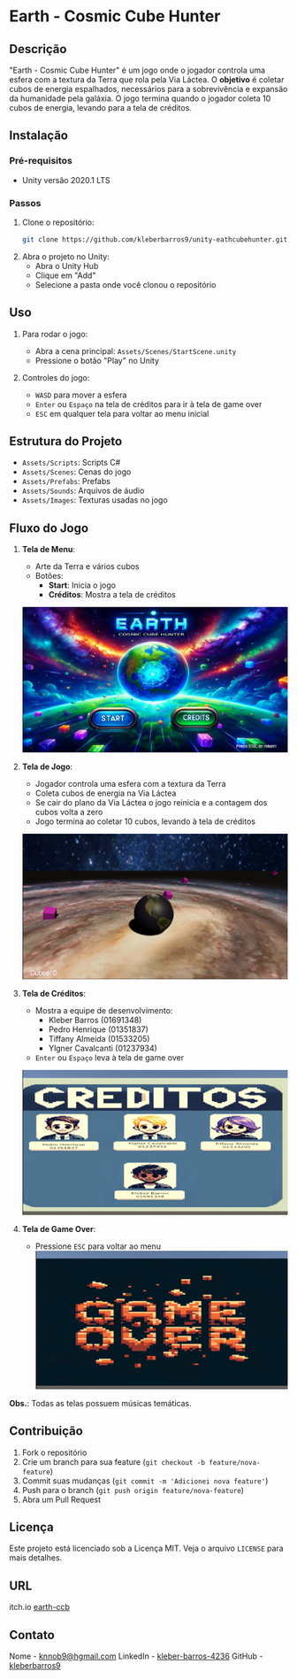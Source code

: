# Earth - Cosmic Cube Hunter

## Descrição
"Earth - Cosmic Cube Hunter" é um jogo onde o jogador controla uma esfera com a textura da Terra que rola pela Via Láctea. O **objetivo** é coletar cubos de energia espalhados, necessários para a sobrevivência e expansão da humanidade pela galáxia. O jogo termina quando o jogador coleta 10 cubos de energia, levando para a tela de créditos. 

## Instalação

### Pré-requisitos
- Unity versão 2020.1 LTS

### Passos
1. Clone o repositório:
    ```sh
    git clone https://github.com/kleberbarros9/unity-eathcubehunter.git
    ```
2. Abra o projeto no Unity:
    - Abra o Unity Hub
    - Clique em "Add"
    - Selecione a pasta onde você clonou o repositório

## Uso
1. Para rodar o jogo:
    - Abra a cena principal: `Assets/Scenes/StartScene.unity`
    - Pressione o botão "Play" no Unity

2. Controles do jogo:
    - `WASD` para mover a esfera
    - `Enter` ou `Espaço` na tela de créditos para ir à tela de game over
    - `ESC` em qualquer tela para voltar ao menu inicial

## Estrutura do Projeto
- `Assets/Scripts`: Scripts C#
- `Assets/Scenes`: Cenas do jogo
- `Assets/Prefabs`: Prefabs
- `Assets/Sounds`: Arquivos de áudio
- `Assets/Images`: Texturas usadas no jogo


## Fluxo do Jogo
1. **Tela de Menu**:
    - Arte da Terra e vários cubos
    - Botões:
        - **Start**: Inicia o jogo
        - **Créditos**: Mostra a tela de créditos

    ![Menu inicial](/img/StartScene.png)


2. **Tela de Jogo**:
    - Jogador controla uma esfera com a textura da Terra
    - Coleta cubos de energia na Via Láctea
    - Se cair do plano da Via Láctea o jogo reinicia e a contagem dos cubos volta a zero
    - Jogo termina ao coletar 10 cubos, levando à tela de créditos

    ![Tela do jogo](/img/GameScene.png)
3. **Tela de Créditos**:
    - Mostra a equipe de desenvolvimento:
        - Kleber Barros (01691348)
        - Pedro Henrique (01351837)
        - Tiffany Almeida (01533205)
        - Ylgner Cavalcanti (01237934)
    - `Enter` ou `Espaço` leva à tela de game over

    ![Tela do Créditos](/img/CreditScene.png)
4. **Tela de Game Over**:
    - Pressione `ESC` para voltar ao menu
    ![Tela do jogo](/img/GameOverScene.png)

**Obs.**: Todas as telas possuem músicas temáticas.

## Contribuição
1. Fork o repositório
2. Crie um branch para sua feature (`git checkout -b feature/nova-feature`)
3. Commit suas mudanças (`git commit -m 'Adicionei nova feature'`)
4. Push para o branch (`git push origin feature/nova-feature`)
5. Abra um Pull Request

## Licença
Este projeto está licenciado sob a Licença MIT. Veja o arquivo `LICENSE` para mais detalhes.

## URL

itch.io [earth-ccb](https://kleberbarros.itch.io/earth-cosmic-cube-hunter)

## Contato
Nome - [knnob9@hgmail.com](mailto:knnob9@hgmail.com)
LinkedIn - [kleber-barros-4236](https://www.linkedin.com/in/kleber-barros-42369712b/)
GitHub - [kleberbarros9](https://github.com/kleberbarros9)
